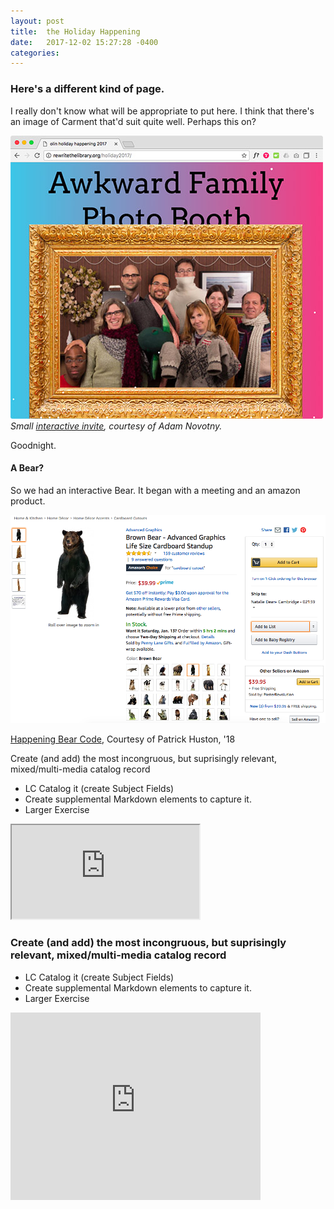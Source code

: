 ```yaml
---
layout: post
title:  the Holiday Happening
date:   2017-12-02 15:27:28 -0400
categories: 
---
```


### Here's a different kind of page.  

I really don't know what will be appropriate to put here.  I think that there's an image of Carment that'd suit quite well.  Perhaps this on?

![2017 Invitation, including faculty photobooth from the first Happening, 2015](/assets/img/Happening.jpg)
*Small [interactive invite](http://rewritethelibrary.org/holiday2017/), courtesy of Adam Novotny.*

 Goodnight.  

#### A Bear?
 So we had an interactive Bear.  It began with a meeting and an amazon product. 

![photo of carmen papalia talk, Olin college Library 2015](/assets/img/theBear.png)

 [Happening Bear Code](https://github.com/phuston/holidaybear), Courtesy of Patrick Huston, '18
	
 Create (and add) the most incongruous, but suprisingly relevant, mixed/multi-media catalog record

- LC Catalog it (create Subject Fields) 
- Create supplemental Markdown elements to capture it.
- Larger Exercise


<iframe src="https://docs.google.com/spreadsheets/d/e/2PACX-1vQM91QzbRmFrAvQUkpM0UyMhIxirKO57ENSSjFuIN7ul04p6Yju-03-tbGzGIcW6zykRRsC1vGBxxvN/pubhtml?gid=0&amp;single=true&amp;widget=true&amp;headers=false"></iframe>


### Create (and add) the most incongruous, but suprisingly relevant, mixed/multi-media catalog record

- LC Catalog it (create Subject Fields) 
- Create supplemental Markdown elements to capture it.
- Larger Exercise

<iframe src="https://player.vimeo.com/video/248514938?color=ff0179&title=0&byline=0&portrait=0" width="400" height="300" frameborder="0" webkitallowfullscreen mozallowfullscreen allowfullscreen></iframe>